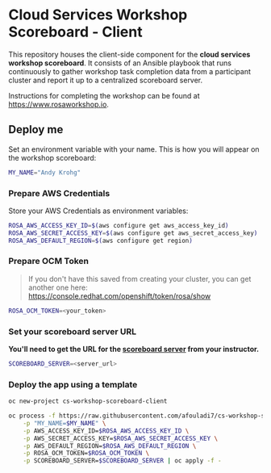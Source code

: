 # Cloud Services Workshop Scoreboard - Client
This repository houses the client-side component for the **cloud services workshop scoreboard**. It consists of an Ansible playbook that runs continuously to gather workshop task completion data from a participant cluster and report it up to a centralized scoreboard server.

Instructions for completing the workshop can be found at https://www.rosaworkshop.io.

## Deploy me
Set an environment variable with your name. This is how you will appear on the workshop scoreboard:
```bash
MY_NAME="Andy Krohg"
```

### Prepare AWS Credentials
Store your AWS Credentials as environment variables:
```bash
ROSA_AWS_ACCESS_KEY_ID=$(aws configure get aws_access_key_id)
ROSA_AWS_SECRET_ACCESS_KEY=$(aws configure get aws_secret_access_key)
ROSA_AWS_DEFAULT_REGION=$(aws configure get region)
```

### Prepare OCM Token
> If you don't have this saved from creating your cluster, you can get another one here: https://console.redhat.com/openshift/token/rosa/show

```bash
ROSA_OCM_TOKEN=<your_token>
```

### Set your scoreboard server URL
**You'll need to get the URL for the [scoreboard server](https://github.com/andykrohg/cs-workshop-scoreboard-server) from your instructor.**
```bash
SCOREBOARD_SERVER=<server_url>
```
### Deploy the app using a template
```bash
oc new-project cs-workshop-scoreboard-client

oc process -f https://raw.githubusercontent.com/afouladi7/cs-workshop-scoreboard-client/main/template.yml \
    -p "MY_NAME=$MY_NAME" \
    -p AWS_ACCESS_KEY_ID=$ROSA_AWS_ACCESS_KEY_ID \
    -p AWS_SECRET_ACCESS_KEY=$ROSA_AWS_SECRET_ACCESS_KEY \
    -p AWS_DEFAULT_REGION=$ROSA_AWS_DEFAULT_REGION \
    -p ROSA_OCM_TOKEN=$ROSA_OCM_TOKEN \
    -p SCOREBOARD_SERVER=$SCOREBOARD_SERVER | oc apply -f -
```

